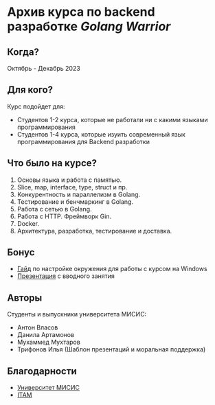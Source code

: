 # Архив курса по backend разработке *Golang Warrior*

## Когда?

Октябрь - Декабрь 2023

## Для кого?

Курс подойдет для:

- Cтудентов 1-2 курса, которые не работали ни с какими языками программирования
- Студентов 1-4 курса, которые изуить современный язык программирования для Backend разработки

## Что было на курсе?

1. Основы языка и работа с памятью.
2. Slice, map, interface, type, struct и пр.
3. Конкурентность и параллелизм в Golang.
4. Тестирование и бенчмаркинг в Golang.
5. Работа с сетью в Golang.
6. Работа с HTTP. Фреймворк Gin.
7. Docker.
8. Архитектура, разработка, тестирование и доставка.

## Бонус

- [Гайд](./environment_guide/guide.md) по настройке окружения для работы с курсом на Windows
- [Презентация](./golang_warrior.pdf) с вводного занятия

## Авторы

Студенты и выпускники университета МИСИС:

- Антон Власов
- Данила Артамонов
- Мухаммед Мухтаров
- Трифонов Илья (Шаблон презентаций и моральная поддержка)

## Благодарности

- [Университет МИСИС](https://misis.ru/)
- [ITAM](https://itatmisis.ru/)
